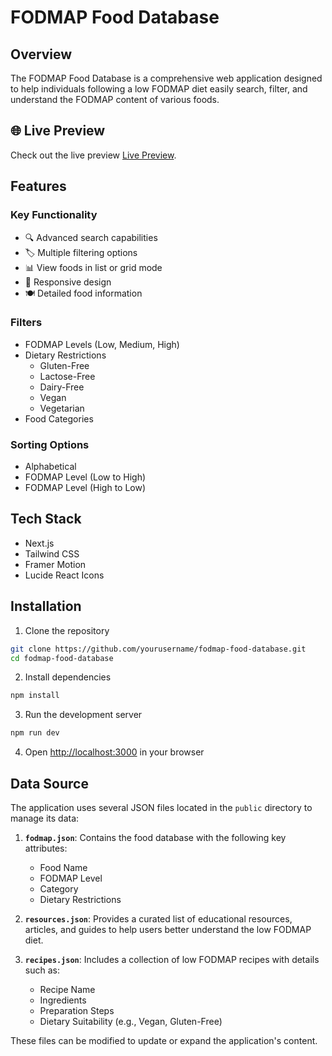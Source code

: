 # FODMAP Food Database

## Overview

The FODMAP Food Database is a comprehensive web application designed to help individuals following a low FODMAP diet easily search, filter, and understand the FODMAP content of various foods.

## 🌐 Live Preview
Check out the live preview [Live Preview](https://fodmap-recipe.netlify.app/). 

## Features

### Key Functionality
- 🔍 Advanced search capabilities
- 🏷️ Multiple filtering options
- 📊 View foods in list or grid mode
- 📱 Responsive design
- 🍽️ Detailed food information

### Filters
- FODMAP Levels (Low, Medium, High)
- Dietary Restrictions
  - Gluten-Free
  - Lactose-Free
  - Dairy-Free
  - Vegan
  - Vegetarian
- Food Categories

### Sorting Options
- Alphabetical
- FODMAP Level (Low to High)
- FODMAP Level (High to Low)

## Tech Stack

- Next.js
- Tailwind CSS
- Framer Motion
- Lucide React Icons

## Installation

1. Clone the repository
```bash
git clone https://github.com/yourusername/fodmap-food-database.git
cd fodmap-food-database
```

2. Install dependencies
```bash
npm install
```

3. Run the development server
```bash
npm run dev
```

4. Open [http://localhost:3000](http://localhost:3000) in your browser

## Data Source

The application uses several JSON files located in the `public` directory to manage its data:

1. **`fodmap.json`**: Contains the food database with the following key attributes:
    - Food Name
    - FODMAP Level
    - Category
    - Dietary Restrictions

2. **`resources.json`**: Provides a curated list of educational resources, articles, and guides to help users better understand the low FODMAP diet.

3. **`recipes.json`**: Includes a collection of low FODMAP recipes with details such as:
    - Recipe Name
    - Ingredients
    - Preparation Steps
    - Dietary Suitability (e.g., Vegan, Gluten-Free)

These files can be modified to update or expand the application's content.